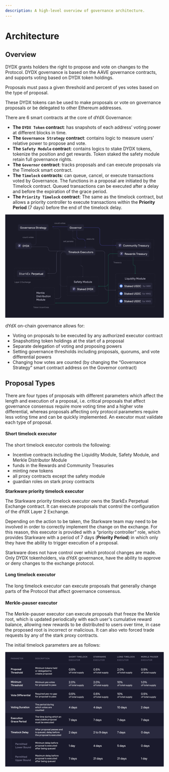 ```yaml
---
description: A high-level overview of governance architecture.
---
```


# Architecture

## Overview

DYDX grants holders the right to propose and vote on changes to the Protocol. DYDX governance is based on the AAVE governance contracts, and supports voting based on DYDX token holdings.

Proposals must pass a given threshold and percent of yes votes based on the type of proposal.

These DYDX tokens can be used to make proposals or vote on governance proposals or be delegated to other Ethereum addresses.

There are 6 smart contracts at the core of dYdX Governance:

* **The `DYDX Token` contract**: has snapshots of each address’ voting power at different blocks in time.
* **The `Governance Strategy` contract**: contains logic to measure users' relative power to propose and vote.
* **The `Safety Module` contract**: contains logics to stake DYDX tokens, tokenize the position and get rewards. Token staked the safety module retain full governance rights.
* **The `Governor` contract**: tracks proposals and can execute proposals via the Timelock smart contract.
* **The `Timelock` contracts**: can queue, cancel, or execute transactions voted by Governance. The functions in a proposal are initiated by the Timelock contract. Queued transactions can be executed after a delay and before the expiration of the grace period.
* **The `Priority Timelock` contract**: The same as the timelock contract, but allows a priority controller to execute transactions within the **Priority Period** (7 days) before the end of the timelock delay.

![Smart contract architecture](<../.gitbook/assets/image (49).png>)

dYdX on-chain governance allows for:

* Voting on proposals to be executed by any authorized executor contract
* Snapshotting token holdings at the start of a proposal
* Separate delegation of voting and proposing powers
* Setting governance thresholds including proposals, quorums, and vote differential powers
* Changing how votes are counted (by changing the “Governance Strategy” smart contract address on the Governor contract)

## Proposal Types

There are four types of proposals with different parameters which affect the length and execution of a proposal, i.e. critical proposals that affect governance consensus require more voting time and a higher vote differential, whereas proposals affecting only protocol parameters require less voting time and can be quickly implemented. An executor must validate each type of proposal.

#### **Short timelock executor**

The short timelock executor controls the following:

* Incentive contracts including the Liquidity Module, Safety Module, and Merkle Distributor Module
* funds in the Rewards and Community Treasuries
* minting new tokens
* all proxy contracts except the safety module
* guardian roles on stark proxy contracts

**Starkware priority timelock executor**

The Starkware priority timelock executor owns the StarkEx Perpetual Exchange contract. It can execute proposals that control the configuration of the dYdX Layer 2 Exchange.

Depending on the action to be taken, the Starkware team may need to be involved in order to correctly implement the change on the exchange. For this reason, this executor is provided with a “priority controller” role, which provides Starkware with a period of 7 days (**Priority Period**) in which only they have the ability to trigger execution of a proposal.

Starkware does not have control over _which_ protocol changes are made. Only DYDX tokenholders, via dYdX governance, have the ability to approve or deny changes to the exchange protocol.

#### **Long timelock executor**

The long timelock executor can execute proposals that generally change parts of the Protocol that affect governance consensus.

#### **Merkle-pauser executor**

The Merkle-pauser executor can execute proposals that freeze the Merkle root, which is updated periodically with each user's cumulative reward balance, allowing new rewards to be distributed to users over time, in case the proposed root is incorrect or malicious. It can also veto forced trade requests by any of the stark proxy contracts.

The initial timelock parameters are as follows:

![Initial timelock parameters](<../.gitbook/assets/Initial Timelock Parameters (1).png>)
